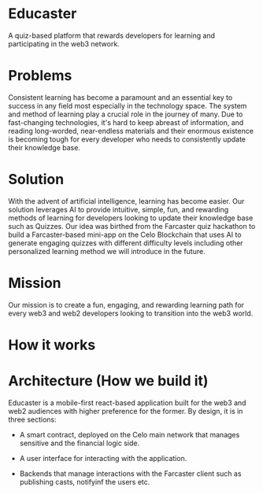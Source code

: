 # Educaster

A quiz-based platform that rewards developers for learning and participating in the web3 network.

# Problems
Consistent learning has become a paramount and an essential key to success in any field most especially in the technology space. The system and method of learning play a crucial role in the journey of many. Due to fast-changing technologies, it's hard to keep abreast of information, and reading long-worded, near-endless materials and their enormous existence is becoming tough for every developer who needs to consistently update their knowledge base.

# Solution
With the advent of artificial intelligence, learning has become easier. Our solution leverages AI to provide intuitive, simple, fun, and rewarding methods of learning for developers looking to update their knowledge base such as Quizzes. Our idea was birthed from the Farcaster quiz hackathon to build a Farcaster-based mini-app on the Celo Blockchain that uses AI to generate engaging quizzes with different difficulty levels including other personalized learning method we will introduce in the future.

# Mission
Our mission is to create a fun, engaging, and rewarding learning path for every web3 and web2 developers looking to transition into the web3 world.

# How it works

# Architecture (How we build it)

Educaster is a mobile-first react-based application built for the web3 and web2 audiences with higher preference for the former. By design, it is in three sections:

- A smart contract, deployed on the Celo main network that manages sensitive and the financial logic side.

- A user interface for interacting with the application.
- Backends that manage interactions with the Farcaster client such as publishing casts, notifyinf the users etc.
